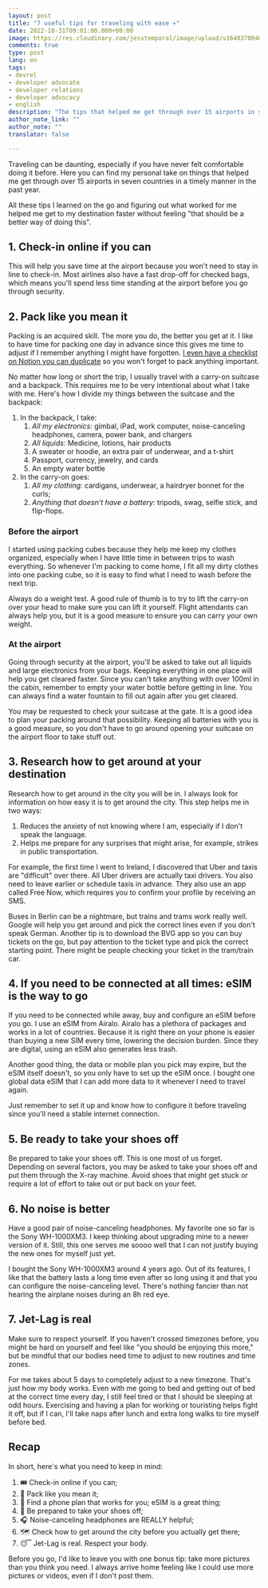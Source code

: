 ```yaml
---
layout: post
title: "7 useful tips for traveling with ease ✈️"
date: 2022-10-31T09:01:00.000+00:00
image: https://res.cloudinary.com/jesstemporal/image/upload/v1640370040/covers/variados_aanizj.png
comments: true
type: post
lang: en
tags:
- devrel
- developer advocate
- developer relations
- developer advocacy
- english
description: "The tips that helped me get through over 15 airports in seven countries in a timely manner in the past year"
author_note_link: ""
author_note: ""
translator: false

---
```

Traveling can be daunting, especially if you have never felt comfortable doing it before. Here you can find my personal take on things that helped me get through over 15 airports in seven countries in a timely manner in the past year.

All these tips I learned on the go and figuring out what worked for me helped me get to my destination faster without feeling "that should be a better way of doing this".

## 1. Check-in online if you can

This will help you save time at the airport because you won't need to stay in line to check-in. Most airlines also have a fast drop-off for checked bags, which means you'll spend less time standing at the airport before you go through security.

## 2. Pack like you mean it

Packing is an acquired skill. The more you do, the better you get at it. I like to have time for packing one day in advance since this gives me time to adjust if I remember anything I might have forgotten. [I even have a checklist on Notion you can duplicate](https://www.notion.so/Template-check-list-for-traveling-2f75c069edd8476aaa500ea1136dba8c) so you won't forget to pack anything important.

No matter how long or short the trip, I usually travel with a carry-on suitcase and a backpack. This requires me to be very intentional about what I take with me. Here's how I divide my things between the suitcase and the backpack:

1. In the backpack, I take:
   1. *All my electronics:* gimbal, iPad, work computer, noise-canceling headphones, camera, power bank, and chargers
   2. *All liquids:* Medicine, lotions, hair products
   3. A sweater or hoodie, an extra pair of underwear, and a t-shirt
   4. Passport, currency, jewelry, and cards
   5. An empty water bottle
2. In the carry-on goes:
   1. *All my clothing:* cardigans, underwear, a hairdryer bonnet for the curls;
   2. *Anything that doesn't have a battery:* tripods, swag, selfie stick, and flip-flops.

### Before the airport

I started using packing cubes because they help me keep my clothes organized, especially when I have little time in between trips to wash everything. So whenever I'm packing to come home, I fit all my dirty clothes into one packing cube, so it is easy to find what I need to wash before the next trip.

Always do a weight test. A good rule of thumb is to try to lift the carry-on over your head to make sure you can lift it yourself. Flight attendants can always help you, but it is a good measure to ensure you can carry your own weight.

### At the airport

Going through security at the airport, you'll be asked to take out all liquids and large electronics from your bags. Keeping everything in one place will help you get cleared faster. Since you can't take anything with over 100ml in the cabin, remember to empty your water bottle before getting in line. You can always find a water fountain to fill out again after you get cleared.

You may be requested to check your suitcase at the gate. It is a good idea to plan your packing around that possibility. Keeping all batteries with you is a good measure, so you don't have to go around opening your suitcase on the airport floor to take stuff out.

## 3. Research how to get around at your destination

Research how to get around in the city you will be in. I always look for information on how easy it is to get around the city. This step helps me in two ways:

1. Reduces the anxiety of not knowing where I am, especially if I don't speak the language.
1. Helps me prepare for any surprises that might arise, for example, strikes in public transportation.

For example, the first time I went to Ireland, I discovered that Uber and taxis are "difficult" over there. All Uber drivers are actually taxi drivers. You also need to leave earlier or schedule taxis in advance. They also use an app called Free Now, which requires you to confirm your profile by receiving an SMS.

Buses in Berlin can be a nightmare, but trains and trams work really well. Google will help you get around and pick the correct lines even if you don't speak German. Another tip is to download the BVG app so you can buy tickets on the go, but pay attention to the ticket type and pick the correct starting point. There might be people checking your ticket in the tram/train car.

## 4. If you need to be connected at all times: eSIM is the way to go

If you need to be connected while away, buy and configure an eSIM before you go. I use an eSIM from Airalo. Airalo has a plethora of packages and works in a lot of countries. Because it is right there on your phone is easier than buying a new SIM every time, lowering the decision burden. Since they are digital, using an eSIM also generates less trash.

Another good thing, the data or mobile plan you pick may expire, but the eSIM itself doesn't, so you only have to set up the eSIM once. I bought one global data eSIM that I can add more data to it whenever I need to travel again.

Just remember to set it up and know how to configure it before traveling since you'll need a stable internet connection.

## 5. Be ready to take your shoes off

Be prepared to take your shoes off. This is one most of us forget. Depending on several factors, you may be asked to take your shoes off and put them through the X-ray machine. Avoid shoes that might get stuck or require a lot of effort to take out or put back on your feet.

## 6. No noise is better

Have a good pair of noise-canceling headphones. My favorite one so far is the Sony WH-1000XM3. I keep thinking about upgrading mine to a newer version of it. Still, this one serves me soooo well that I can not justify buying the new ones for myself just yet.

I bought the Sony WH-1000XM3 around 4 years ago. Out of its features, I like that the battery lasts a long time even after so long using it and that you can configure the noise-canceling level. There's nothing fancier than not hearing the airplane noises during an 8h red eye.

## 7. Jet-Lag is real

Make sure to respect yourself. If you haven't crossed timezones before, you might be hard on yourself and feel like "you should be enjoying this more," but be mindful that our bodies need time to adjust to new routines and time zones.

For me takes about 5 days to completely adjust to a new timezone. That's just how my body works. Even with me going to bed and getting out of bed at the correct time every day, I still feel tired or that I should be sleeping at odd hours. Exercising and having a plan for working or touristing helps fight it off, but if I can, I'll take naps after lunch and extra long walks to tire myself before bed.

## Recap

In short, here's what you need to keep in mind:

1. 🎟️ Check-in online if you can;
2. 🧳 Pack like you mean it;
3. 📱 Find a phone plan that works for you; eSIM is a great thing;
4. 👟 Be prepared to take your shoes off;
5. 🎧 Noise-canceling headphones are REALLY helpful;
7. 🗺️ Check how to get around the city before you actually get there;
8. 😴 Jet-Lag is real. Respect your body.

Before you go, I'd like to leave you with one bonus tip: take more pictures than you think you need. I always arrive home feeling like I could use more pictures or videos, even if I don't post them.